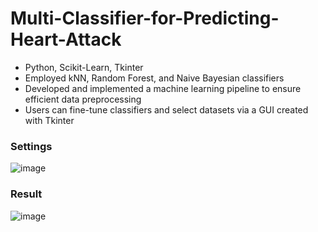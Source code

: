 # Multi-Classifier-for-Predicting-Heart-Attack

* Python, Scikit-Learn, Tkinter
* Employed kNN, Random Forest, and Naive Bayesian classifiers
* Developed and implemented a machine learning pipeline to ensure efficient data preprocessing
* Users can fine-tune classifiers and select datasets via a GUI created with Tkinter

### Settings
![image](https://github.com/eneseryasan/Multi-Classifier-for-Predicting-Heart-Attack/assets/111348874/fefdecee-83cf-4a1b-8f18-5d9c3db0cc9b)

### Result

![image](https://github.com/eneseryasan/Multi-Classifier-for-Predicting-Heart-Attack/assets/111348874/fc719a9e-d3dc-4d21-998b-88c1e3668070)


